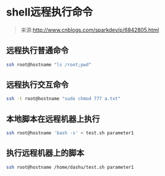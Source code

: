 # shell远程执行命令
> 来源:http://www.cnblogs.com/sparkdev/p/6842805.html

## 远程执行普通命令
```bash
ssh root@hostname "ls /root;pwd"
```

## 远程执行交互命令
```bash
ssh -t root@hostname "sudo chmod 777 a.txt"
```

## 本地脚本在远程机器上执行
```bash
ssh root@hostname 'bash -s' < test.sh parameter1 
```

## 执行远程机器上的脚本
```bash
ssh root@hostname /home/dashu/test.sh parameter1
```
